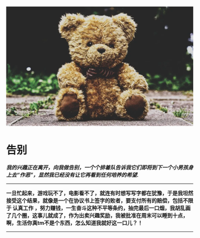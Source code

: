 ![](https://raw.githubusercontent.com/wuhhhh/picGo/master/D%3A%5CtestArea%5Cimglist640.webp)

# 告别

***我的兴趣正在离开，向我做告别，一个个排着队告诉我它们即将到下一个小男孩身上去“作恶”，显然我已经没有让它再看到任何培养的希望.***

---
**一旦忙起来，游戏玩不了，电影看不了，就连有时想写写字都在犹豫，于是我坦然接受这个结果，就像是一个在协议书上签字的败者，要支付所有的赔偿，包括不限于 认真工作 ，努力赚钱，一生奋斗这种不平等条约，抽完最后一口烟，我胡乱画了几个圈，这事儿就成了，作为出卖兴趣奖励，我被批准在周末可以睡到十点，啊，生活你真tm不是个东西，怎么知道我就好这一口儿？！**

---
